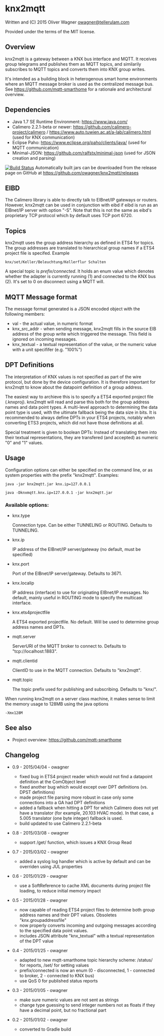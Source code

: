 knx2mqtt
========

  Written and (C) 2015 Oliver Wagner <owagner@tellerulam.com> 
  
  Provided under the terms of the MIT license.


Overview
--------
knx2mqtt is a gateway between a KNX bus interface and MQTT. It receives group telegrams and publishes them as MQTT topics, and similarily subscribes to MQTT topics and converts them into KNX group writes.

It's intended as a building block in heterogenous smart home environments where an MQTT message broker is used as the centralized message bus.
See https://github.com/mqtt-smarthome for a rationale and architectural overview.


Dependencies
------------
* Java 1.7 SE Runtime Environment: https://www.java.com/
* Calimero 2.2.1-beta or newer: https://github.com/calimero-project/calimero / https://www.auto.tuwien.ac.at/a-lab/calimero.html (used for KNX communication)
* Eclipse Paho: https://www.eclipse.org/paho/clients/java/ (used for MQTT communication)
* Minimal-JSON: https://github.com/ralfstx/minimal-json (used for JSON creation and parsing)

[![Build Status](https://travis-ci.org/owagner/knx2mqtt.svg)](https://travis-ci.org/owagner/knx2mqtt) Automatically built jars can be downloaded from the release page on GitHub at https://github.com/owagner/knx2mqtt/releases


EIBD
----
The Calimero library is able to directly talk to EIBnet/IP gateways or routers. However, knx2mqtt can be used in conjunction with 
eibd if eibd is run as an EIBnet/IP server with option "-S". Note that this is not the same as eibd's proprietary TCP protocol
which by default uses TCP port 6720.


Topics
------
knx2mqtt uses the group address hierarchy as defined in ETS4 for topics. The group addresses are translated to
hierarchical group names if a ETS4 project file is specifed. Example

	knx/set/Keller/Beleuchtung/Kellerflur Schalten

A special topic is *prefix/connected*. It holds an enum value which denotes whether the adapter is
currently running (1) and connected to the KNX bus (2). It's set to 0 on disconnect using a MQTT will.


MQTT Message format
--------------------
The message format generated is a JSON encoded object with the following members:

* val - the actual value, in numeric format
* knx_src_addr - when sending message, knx2mqtt fills in the source EIB address of the group write which 
  triggered the message. This field is ignored on incoming messages.
* knx_textual - a textual representation of the value, or the numeric value with a unit specififer (e.g. "100%")


DPT Definitions
--------------- 
The interpretation of KNX values is not specified as part of the wire protocol, but done by the device configuration.
It is therefore important for knx2mqtt to know about the datapoint definition of a group address.

The easiest way to archieve this is to specify a ETS4 exported project file (.knxproj). knx2mqtt will read and parse this
both for the group address names and data point types. A multi-level approach to determining the data point type is
used, with the ultimate fallback being the data size in bits. It is recommended to always define DPTs in your ETS4
projects, notably when converting ETS3 projects, which did not have those definitions at all.

Special treatment is given to boolean DPTs: Instead of translating them into their textual representations, they
are transfered (and accepted) as numeric "0" and "1" values. 


Usage
-----
Configuration options can either be specified on the command line, or as system properties with the prefix "knx2mqtt".
Examples:

    java -jar knx2mqtt.jar knx.ip=127.0.0.1
    
    java -Dknxmqtt.knx.ip=127.0.0.1 -jar knx2mqtt.jar
    
### Available options:    

- knx.type

  Connection type. Can be either TUNNELING or ROUTING. Defaults to TUNNELING.

- knx.ip
  
  IP address of the EIBnet/IP server/gateway (no default, must be specified)
  
- knx.port

  Port of the EIBnet/IP server/gateway. Defaults to 3671.

- knx.localip
  
  IP address (interface) to use for originating EIBnet/IP messages. No default, mainly useful
  in ROUTING mode to specify the multicast interface.
  
- knx.ets4projectfile

  A ETS4 exported projectfile. No default. Will be used to determine group address names
  and DPTs. 
  
- mqtt.server

  ServerURI of the MQTT broker to connect to. Defaults to "tcp://localhost:1883".
  
- mqtt.clientid

  ClientID to use in the MQTT connection. Defaults to "knx2mqtt".
  
- mqtt.topic

  The topic prefix used for publishing and subscribing. Defaults to "knx/".

When running knx2mqtt on a server class machine, it makes sense to limit the memory usage
to 128MB using the java options

    -Xmx128M
    

See also
--------
- Project overview: https://github.com/mqtt-smarthome
  
  
Changelog
---------
* 0.9 - 2015/04/04 - owagner
  - fixed bug in ETS4 project reader which would not find a datapoint definition at the ComObject level
  - fixed another bug which would except over DPT definitions (vs. DPST definitions)
  - made project file parsing more robust in case only some connections into a GA had
    DPT definitions
  - added a fallback when hitting a DPT for which Calimero does not yet have a translator (for example, 
    20.103 HVAC mode). In that case, a 5.005 translator (one byte integer) fallback is used.
  - build updated to use Calimero 2.2.1-beta 
  
* 0.8 - 2015/03/08 - owagner
  - support /get/ function, which issues a KNX Group Read
    
* 0.7 - 2015/03/02 - owagner
  - added a syslog log handler which is active by default and can be overriden using
    JUL properties
    
* 0.6 - 2015/01/29 - owagner
  - use a SoftReference to cache XML documents during project file loading, to reduce initial
    memory impact

* 0.5 - 2015/01/28 - owagner
  - now capable of reading ETS4 project files to determine both group address names and
    their DPT values. Obsoletes "knx.groupaddressfile"
  - now properly converts incoming and outgoing messages according to the specified
    data point values.
  - includes JSON attribute "knx_textual" with a textual representation of the DPT value

* 0.4 - 2015/01/25 - owagner
  - adapted to new mqtt-smarthome topic hierarchy scheme: /status/ for reports, /set/ for setting values
  - prefix/connected is now an enum (0 - disconnected, 1 - connected to broker, 2 - connected to KNX bus)
  - use QoS 0 for published status reports

* 0.3 - 2015/01/05 - owagner
  - make sure numeric values are not sent as strings
  - change type guessing to send integer numbers not as floats if they have a decimal point, but no fractional part
  
* 0.2 - 2015/01/02 - owagner
  - converted to Gradle build
